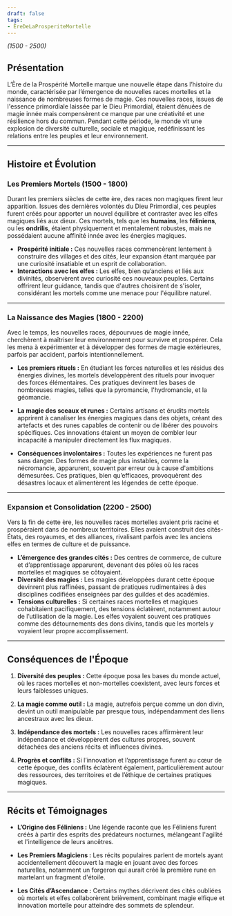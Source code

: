 ```yaml
---
draft: false
tags:
- EreDeLaProsperiteMortelle
---
```


*(1500 - 2500)*

## Présentation
L’Ère de la Prospérité Mortelle marque une nouvelle étape dans l’histoire du monde, caractérisée par l’émergence de nouvelles races mortelles et la naissance de nombreuses formes de magie. Ces nouvelles races, issues de l'essence primordiale laissée par le Dieu Primordial, étaient dénuées de magie innée mais compensèrent ce manque par une créativité et une résilience hors du commun. Pendant cette période, le monde vit une explosion de diversité culturelle, sociale et magique, redéfinissant les relations entre les peuples et leur environnement.

---

## Histoire et Évolution

### Les Premiers Mortels (1500 - 1800)
Durant les premiers siècles de cette ère, des races non magiques firent leur apparition. Issues des dernières volontés du Dieu Primordial, ces peuples furent créés pour apporter un nouvel équilibre et contraster avec les elfes magiques liés aux dieux. Ces mortels, tels que les **humains**, les **féliniens**, ou les **ondrilis**, étaient physiquement et mentalement robustes, mais ne possédaient aucune affinité innée avec les énergies magiques.

- **Prospérité initiale :** Ces nouvelles races commencèrent lentement à construire des villages et des cités, leur expansion étant marquée par une curiosité insatiable et un esprit de collaboration.
- **Interactions avec les elfes :** Les elfes, bien qu’anciens et liés aux divinités, observèrent avec curiosité ces nouveaux peuples. Certains offrirent leur guidance, tandis que d'autres choisirent de s'isoler, considérant les mortels comme une menace pour l'équilibre naturel.

---

### La Naissance des Magies (1800 - 2200)
Avec le temps, les nouvelles races, dépourvues de magie innée, cherchèrent à maîtriser leur environnement pour survivre et prospérer. Cela les mena à expérimenter et à développer des formes de magie extérieures, parfois par accident, parfois intentionnellement.

- **Les premiers rituels :** En étudiant les forces naturelles et les résidus des énergies divines, les mortels développèrent des rituels pour invoquer des forces élémentaires. Ces pratiques devinrent les bases de nombreuses magies, telles que la pyromancie, l'hydromancie, et la géomancie.
  
- **La magie des sceaux et runes :** Certains artisans et érudits mortels apprirent à canaliser les énergies magiques dans des objets, créant des artefacts et des runes capables de contenir ou de libérer des pouvoirs spécifiques. Ces innovations étaient un moyen de combler leur incapacité à manipuler directement les flux magiques.

- **Conséquences involontaires :** Toutes les expériences ne furent pas sans danger. Des formes de magie plus instables, comme la nécromancie, apparurent, souvent par erreur ou à cause d'ambitions démesurées. Ces pratiques, bien qu’efficaces, provoquèrent des désastres locaux et alimentèrent les légendes de cette époque.

---

### Expansion et Consolidation (2200 - 2500)
Vers la fin de cette ère, les nouvelles races mortelles avaient pris racine et prospéraient dans de nombreux territoires. Elles avaient construit des cités-États, des royaumes, et des alliances, rivalisant parfois avec les anciens elfes en termes de culture et de puissance.

- **L’émergence des grandes cités :** Des centres de commerce, de culture et d’apprentissage apparurent, devenant des pôles où les races mortelles et magiques se côtoyaient.
- **Diversité des magies :** Les magies développées durant cette époque devinrent plus raffinées, passant de pratiques rudimentaires à des disciplines codifiées enseignées par des guildes et des académies.
- **Tensions culturelles :** Si certaines races mortelles et magiques cohabitaient pacifiquement, des tensions éclatèrent, notamment autour de l’utilisation de la magie. Les elfes voyaient souvent ces pratiques comme des détournements des dons divins, tandis que les mortels y voyaient leur propre accomplissement.

---

## Conséquences de l'Époque

1. **Diversité des peuples :** Cette époque posa les bases du monde actuel, où les races mortelles et non-mortelles coexistent, avec leurs forces et leurs faiblesses uniques.
   
2. **La magie comme outil :** La magie, autrefois perçue comme un don divin, devint un outil manipulable par presque tous, indépendamment des liens ancestraux avec les dieux.

3. **Indépendance des mortels :** Les nouvelles races affirmèrent leur indépendance et développèrent des cultures propres, souvent détachées des anciens récits et influences divines.

4. **Progrès et conflits :** Si l’innovation et l’apprentissage furent au cœur de cette époque, des conflits éclatèrent également, particulièrement autour des ressources, des territoires et de l’éthique de certaines pratiques magiques.

---

## Récits et Témoignages

- **L’Origine des Féliniens :** Une légende raconte que les Féliniens furent créés à partir des esprits des prédateurs nocturnes, mélangeant l'agilité et l'intelligence de leurs ancêtres.
  
- **Les Premiers Magiciens :** Les récits populaires parlent de mortels ayant accidentellement découvert la magie en jouant avec des forces naturelles, notamment un forgeron qui aurait créé la première rune en martelant un fragment d'étoile.

- **Les Cités d’Ascendance :** Certains mythes décrivent des cités oubliées où mortels et elfes collaborèrent brièvement, combinant magie elfique et innovation mortelle pour atteindre des sommets de splendeur.
